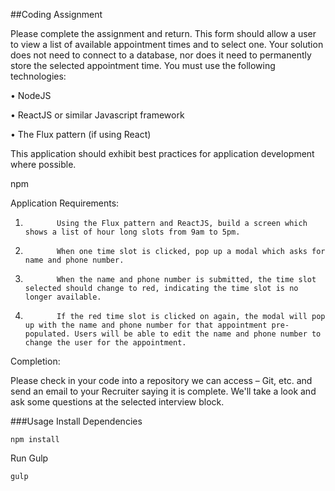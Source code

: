 ##Coding Assignment

Please complete the assignment and return. This form should allow a user to view a list of available appointment times and to select one. Your solution does not need to connect to a database, nor does it need to permanently store the selected appointment time. You must use the following technologies:

•             NodeJS

•             ReactJS or similar Javascript framework

•             The Flux pattern (if using React)

  

This application should exhibit best practices for application development where possible. 

 npm 

Application Requirements:

1.            Using the Flux pattern and ReactJS, build a screen which shows a list of hour long slots from 9am to 5pm.

2.            When one time slot is clicked, pop up a modal which asks for name and phone number.

3.            When the name and phone number is submitted, the time slot selected should change to red, indicating the time slot is no longer available.

4.            If the red time slot is clicked on again, the modal will pop up with the name and phone number for that appointment pre-populated. Users will be able to edit the name and phone number to change the user for the appointment.

 

Completion:

Please check in your code into a repository we can access – Git, etc. and send an email to your Recruiter saying it is complete. We'll take a look and ask some questions at the selected interview block.


###Usage
Install Dependencies

```
npm install
```

Run Gulp

```
gulp
```